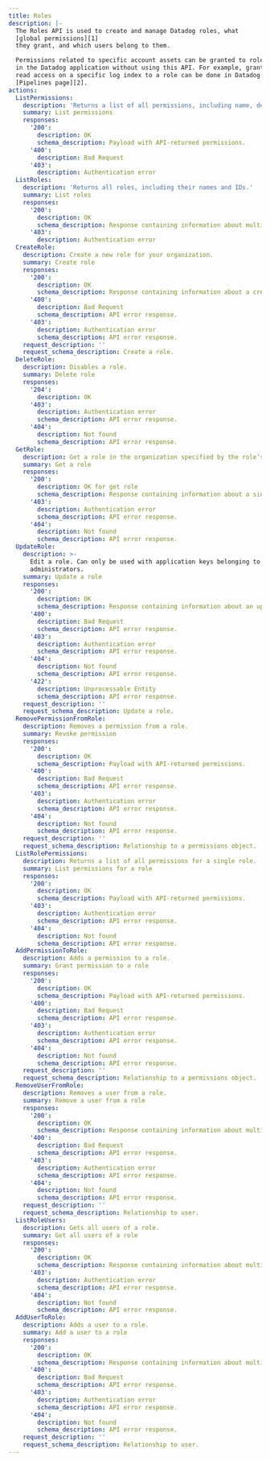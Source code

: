 ```yaml
---
title: Roles
description: |-
  The Roles API is used to create and manage Datadog roles, what
  [global permissions][1]
  they grant, and which users belong to them.

  Permissions related to specific account assets can be granted to roles
  in the Datadog application without using this API. For example, granting
  read access on a specific log index to a role can be done in Datadog from the
  [Pipelines page][2].
actions:
  ListPermissions:
    description: 'Returns a list of all permissions, including name, description, and ID.'
    summary: List permissions
    responses:
      '200':
        description: OK
        schema_description: Payload with API-returned permissions.
      '400':
        description: Bad Request
      '403':
        description: Authentication error
  ListRoles:
    description: 'Returns all roles, including their names and IDs.'
    summary: List roles
    responses:
      '200':
        description: OK
        schema_description: Response containing information about multiple roles.
      '403':
        description: Authentication error
  CreateRole:
    description: Create a new role for your organization.
    summary: Create role
    responses:
      '200':
        description: OK
        schema_description: Response containing information about a created role.
      '400':
        description: Bad Request
        schema_description: API error response.
      '403':
        description: Authentication error
        schema_description: API error response.
    request_description: ''
    request_schema_description: Create a role.
  DeleteRole:
    description: Disables a role.
    summary: Delete role
    responses:
      '204':
        description: OK
      '403':
        description: Authentication error
        schema_description: API error response.
      '404':
        description: Not found
        schema_description: API error response.
  GetRole:
    description: Get a role in the organization specified by the role’s `role_id`.
    summary: Get a role
    responses:
      '200':
        description: OK for get role
        schema_description: Response containing information about a single role.
      '403':
        description: Authentication error
        schema_description: API error response.
      '404':
        description: Not found
        schema_description: API error response.
  UpdateRole:
    description: >-
      Edit a role. Can only be used with application keys belonging to
      administrators.
    summary: Update a role
    responses:
      '200':
        description: OK
        schema_description: Response containing information about an updated role.
      '400':
        description: Bad Request
        schema_description: API error response.
      '403':
        description: Authentication error
        schema_description: API error response.
      '404':
        description: Not found
        schema_description: API error response.
      '422':
        description: Unprocessable Entity
        schema_description: API error response.
    request_description: ''
    request_schema_description: Update a role.
  RemovePermissionFromRole:
    description: Removes a permission from a role.
    summary: Revoke permission
    responses:
      '200':
        description: OK
        schema_description: Payload with API-returned permissions.
      '400':
        description: Bad Request
        schema_description: API error response.
      '403':
        description: Authentication error
        schema_description: API error response.
      '404':
        description: Not found
        schema_description: API error response.
    request_description: ''
    request_schema_description: Relationship to a permissions object.
  ListRolePermissions:
    description: Returns a list of all permissions for a single role.
    summary: List permissions for a role
    responses:
      '200':
        description: OK
        schema_description: Payload with API-returned permissions.
      '403':
        description: Authentication error
        schema_description: API error response.
      '404':
        description: Not found
        schema_description: API error response.
  AddPermissionToRole:
    description: Adds a permission to a role.
    summary: Grant permission to a role
    responses:
      '200':
        description: OK
        schema_description: Payload with API-returned permissions.
      '400':
        description: Bad Request
        schema_description: API error response.
      '403':
        description: Authentication error
        schema_description: API error response.
      '404':
        description: Not found
        schema_description: API error response.
    request_description: ''
    request_schema_description: Relationship to a permissions object.
  RemoveUserFromRole:
    description: Removes a user from a role.
    summary: Remove a user from a role
    responses:
      '200':
        description: OK
        schema_description: Response containing information about multiple users.
      '400':
        description: Bad Request
        schema_description: API error response.
      '403':
        description: Authentication error
        schema_description: API error response.
      '404':
        description: Not found
        schema_description: API error response.
    request_description: ''
    request_schema_description: Relationship to user.
  ListRoleUsers:
    description: Gets all users of a role.
    summary: Get all users of a role
    responses:
      '200':
        description: OK
        schema_description: Response containing information about multiple users.
      '403':
        description: Authentication error
        schema_description: API error response.
      '404':
        description: Not found
        schema_description: API error response.
  AddUserToRole:
    description: Adds a user to a role.
    summary: Add a user to a role
    responses:
      '200':
        description: OK
        schema_description: Response containing information about multiple users.
      '400':
        description: Bad Request
        schema_description: API error response.
      '403':
        description: Authentication error
        schema_description: API error response.
      '404':
        description: Not found
        schema_description: API error response.
    request_description: ''
    request_schema_description: Relationship to user.
---
```

[1]: https://docs.datadoghq.com/account_management/rbac/
[2]: https://app.datadoghq.com/logs/pipelines
